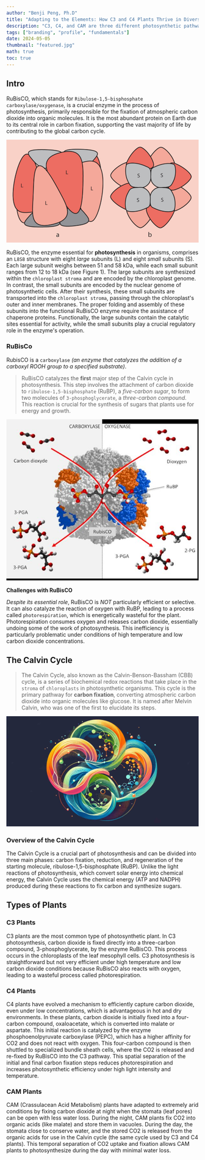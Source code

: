 ```yaml
---
author: "Benji Peng, Ph.D"
title: "Adapting to the Elements: How C3 and C4 Plants Thrive in Diverse Environments"
description: "C3, C4, and CAM are three different photosynthetic pathways that plants use to fix carbon dioxide and convert it into organic compounds like glucose"
tags: ["branding", "profile", "fundamentals"]
date: 2024-05-05
thumbnail: "featured.jpg"
math: true
toc: true
---
```


## Intro

RuBisCO, which stands for `Ribulose-1,5-bisphosphate carboxylase/oxygenase`, is a crucial enzyme in the process of photosynthesis, primarily responsible for the fixation of atmospheric carbon dioxide into organic molecules. It is the most abundant protein on Earth due to its central role in carbon fixation, supporting the vast majority of life by contributing to the global carbon cycle.

![RuBisCO-structure](protein-structure.jpg)

RuBisCO, the enzyme essential for **photosynthesis** in organisms, comprises an `L8S8` structure with eight _large_ subunits (L) and eight _small_ subunits (S). Each large subunit weighs between 51 and 58 kDa, while each small subunit ranges from 12 to 18 kDa (see Figure 1). The large subunits are synthesized within the `chloroplast stroma` and are encoded by the chloroplast genome. In contrast, the small subunits are encoded by the nuclear genome of photosynthetic cells. After their synthesis, these small subunits are transported into the `chloroplast stroma`, passing through the chloroplast's outer and inner membranes. The proper folding and assembly of these subunits into the functional RuBisCO enzyme require the assistance of chaperone proteins. Functionally, the large subunits contain the catalytic sites essential for activity, while the small subunits play a crucial regulatory role in the enzyme's operation.

### RuBisCo

RubisCO is a `carboxylase` _(an enzyme that catalyzes the addition of a carboxyl ROOH group to a specified substrate)_.

> RuBisCO catalyzes the **first** major step of the Calvin cycle in photosynthesis. This step involves the attachment of carbon dioxide to `ribulose-1,5-bisphosphate` (RuBP), a _five-carbon sugar_, to form two molecules of `3-phosphoglycerate`, a _three-carbon compound_. This reaction is crucial for the synthesis of sugars that plants use for energy and growth.

![RuBisCO](rubisco-process.jpg)

**Challenges with RuBisCO**

_Despite its essential role_, RuBisCO is _NOT_ particularly efficient or selective. It can also catalyze the reaction of oxygen with RuBP, leading to a process called `photorespiration`, which is energetically wasteful for the plant. Photorespiration consumes oxygen and releases carbon dioxide, essentially undoing some of the work of photosynthesis. This inefficiency is particularly problematic under conditions of high temperature and low carbon dioxide concentrations.

## The Calvin Cycle

> The Calvin Cycle, also known as the Calvin-Benson-Bassham (CBB) cycle, is a series of biochemical redox reactions that take place in the `stroma` of `chloroplasts` in photosynthetic organisms. This cycle is the primary pathway for **carbon fixation**, converting atmospheric carbon dioxide into organic molecules like glucose. It is named after Melvin Calvin, who was one of the first to elucidate its steps.

![Calvin](calvin.jpg)

### Overview of the Calvin Cycle

The Calvin Cycle is a crucial part of photosynthesis and can be divided into three main phases: carbon fixation, reduction, and regeneration of the starting molecule, ribulose-1,5-bisphosphate (RuBP). Unlike the light reactions of photosynthesis, which convert solar energy into chemical energy, the Calvin Cycle uses the chemical energy (ATP and NADPH) produced during these reactions to fix carbon and synthesize sugars.

## Types of Plants

### C3 Plants

C3 plants are the most common type of photosynthetic plant. In C3 photosynthesis, carbon dioxide is fixed directly into a three-carbon compound, 3-phosphoglycerate, by the enzyme RuBisCO. This process occurs in the chloroplasts of the leaf mesophyll cells. C3 photosynthesis is straightforward but not very efficient under high temperature and low carbon dioxide conditions because RuBisCO also reacts with oxygen, leading to a wasteful process called photorespiration.

### C4 Plants

C4 plants have evolved a mechanism to efficiently capture carbon dioxide, even under low concentrations, which is advantageous in hot and dry environments. In these plants, carbon dioxide is initially fixed into a four-carbon compound, oxaloacetate, which is converted into malate or aspartate. This initial reaction is catalyzed by the enzyme phosphoenolpyruvate carboxylase (PEPC), which has a higher affinity for CO2 and does not react with oxygen. This four-carbon compound is then shuttled to specialized bundle sheath cells, where the CO2 is released and re-fixed by RuBisCO into the C3 pathway. This spatial separation of the initial and final carbon fixation steps reduces photorespiration and increases photosynthetic efficiency under high light intensity and temperature.

### CAM Plants

CAM (Crassulacean Acid Metabolism) plants have adapted to extremely arid conditions by fixing carbon dioxide at night when the stomata (leaf pores) can be open with less water loss. During the night, CAM plants fix CO2 into organic acids (like malate) and store them in vacuoles. During the day, the stomata close to conserve water, and the stored CO2 is released from the organic acids for use in the Calvin cycle (the same cycle used by C3 and C4 plants). This temporal separation of CO2 uptake and fixation allows CAM plants to photosynthesize during the day with minimal water loss.
